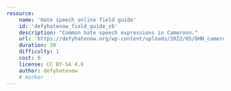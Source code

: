 ```yaml
---
resource:
    name: 'Hate speech online field guide'
    id: 'defyhatenow_field_guide_c6'
    description: "Common hate speech expressions in Cameroon."
    url: 'https://defyhatenow.org/wp-content/uploads/2022/05/DHN_cameroon_field_guide_EN_2021_chapter6.pdf'
    duration: 30
    difficulty: 1
    cost: 0 
    license: CC BY-SA 4.0
    author: defyhatenow
    # marker
---
```

